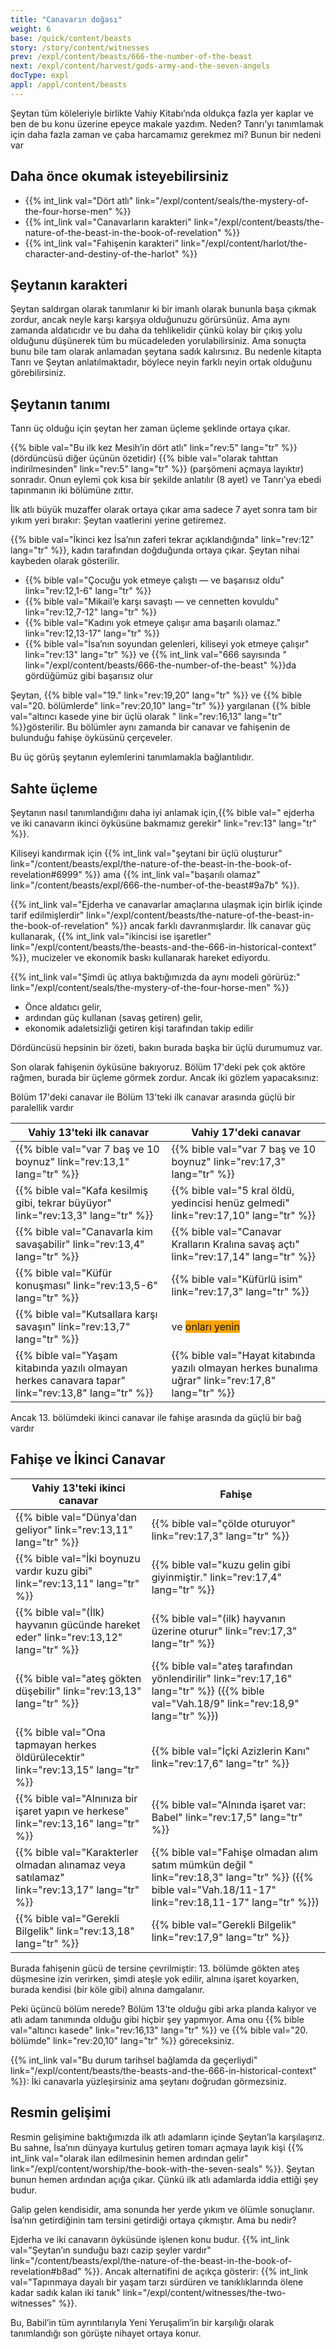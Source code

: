 ```yaml
---
title: "Canavarın doğası"
weight: 6
base: /quick/content/beasts
story: /story/content/witnesses
prev: /expl/content/beasts/666-the-number-of-the-beast
next: /expl/content/harvest/gods-army-and-the-seven-angels
docType: expl
appl: /appl/content/beasts
---
```


Şeytan tüm köleleriyle birlikte Vahiy Kitabı’nda oldukça fazla yer kaplar ve ben de bu konu üzerine epeyce makale yazdım. Neden? Tanrı’yı tanımlamak için daha fazla zaman ve çaba harcamamız gerekmez mi? Bunun bir nedeni var

## Daha önce okumak isteyebilirsiniz

<a name="f2fd"></a>
- {{% int_link val="Dört atlı" link="/expl/content/seals/the-mystery-of-the-four-horse-men" %}}
- {{% int_link val="Canavarların karakteri" link="/expl/content/beasts/the-nature-of-the-beast-in-the-book-of-revelation" %}}
- {{% int_link val="Fahişenin karakteri" link="/expl/content/harlot/the-character-and-destiny-of-the-harlot" %}}

## Şeytanın karakteri

<a name="904a"></a>
Şeytan saldırgan olarak tanımlanır ki bir imanlı olarak bununla başa çıkmak zordur, ancak neyle karşı karşıya olduğunuzu görürsünüz. Ama aynı zamanda aldatıcıdır ve bu daha da tehlikelidir çünkü kolay bir çıkış yolu olduğunu düşünerek tüm bu mücadeleden yorulabilirsiniz. Ama sonuçta bunu bile tam olarak anlamadan şeytana sadık kalırsınız. Bu nedenle kitapta Tanrı ve Şeytan anlatılmaktadır, böylece neyin farklı neyin ortak olduğunu görebilirsiniz.

## Şeytanın tanımı

<a name="a7a0"></a>
Tanrı üç olduğu için şeytan her zaman üçleme şeklinde ortaya çıkar.

{{% bible val="Bu ilk kez Mesih’in dört atlı" link="rev:5" lang="tr" %}} (dördüncüsü diğer üçünün özetidir) {{% bible val="olarak tahttan indirilmesinden" link="rev:5" lang="tr" %}} (parşömeni açmaya layıktır) sonradır. Onun eylemi çok kısa bir şekilde anlatılır (8 ayet) ve Tanrı’ya ebedi tapınmanın iki bölümüne zıttır.

İlk atlı büyük muzaffer olarak ortaya çıkar ama sadece 7 ayet sonra tam bir yıkım yeri bırakır: Şeytan vaatlerini yerine getiremez.

{{% bible val="İkinci kez İsa’nın zaferi tekrar açıklandığında" link="rev:12" lang="tr" %}}, kadın tarafından doğduğunda ortaya çıkar. Şeytan nihai kaybeden olarak gösterilir.

- {{% bible val="Çocuğu yok etmeye çalıştı — ve başarısız oldu" link="rev:12,1-6" lang="tr" %}}
- {{% bible val="Mikail’e karşı savaştı — ve cennetten kovuldu" link="rev:12,7-12" lang="tr" %}}
- {{% bible val="Kadını yok etmeye çalışır ama başarılı olamaz." link="rev:12,13-17" lang="tr" %}}
- {{% bible val="İsa’nın soyundan gelenleri, kiliseyi yok etmeye çalışır" link="rev:13" lang="tr" %}} ve {{% int_link val="666 sayısında " link="/expl/content/beasts/666-the-number-of-the-beast" %}}da gördüğümüz gibi başarısız olur

Şeytan, {{% bible val="19." link="rev:19,20" lang="tr" %}} ve {{% bible val="20. bölümlerde" link="rev:20,10" lang="tr" %}} yargılanan {{% bible val="altıncı kasede yine bir üçlü olarak " link="rev:16,13" lang="tr" %}}gösterilir. Bu bölümler aynı zamanda bir canavar ve fahişenin de bulunduğu fahişe öyküsünü çerçeveler.

Bu üç görüş şeytanın eylemlerini tanımlamakla bağlantılıdır.

## Sahte üçleme

<a name="1e70"></a>
Şeytanın nasıl tanımlandığını daha iyi anlamak için,{{% bible val=" ejderha ve iki canavarın ikinci öyküsüne bakmamız gerekir" link="rev:13" lang="tr" %}}.

Kiliseyi kandırmak için {{% int_link val="şeytani bir üçlü oluşturur" link="/content/beasts/expl/the-nature-of-the-beast-in-the-book-of-revelation#6999" %}} ama {{% int_link val="başarılı olamaz" link="/content/beasts/expl/666-the-number-of-the-beast#9a7b" %}}.

{{% int_link val="Ejderha ve canavarlar amaçlarına ulaşmak için birlik içinde tarif edilmişlerdir" link="/expl/content/beasts/the-nature-of-the-beast-in-the-book-of-revelation" %}} ancak farklı davranmışlardır. İlk canavar güç kullanarak, {{% int_link val="ikincisi ise işaretler" link="/expl/content/beasts/the-beasts-and-the-666-in-historical-context" %}}, mucizeler ve ekonomik baskı kullanarak hareket ediyordu.

{{% int_link val="Şimdi üç atlıya baktığımızda da aynı modeli görürüz:" link="/expl/content/seals/the-mystery-of-the-four-horse-men" %}}

- Önce aldatıcı gelir,
- ardından güç kullanan (savaş getiren) gelir,
- ekonomik adaletsizliği getiren kişi tarafından takip edilir

Dördüncüsü hepsinin bir özeti, bakın burada başka bir üçlü durumumuz var.

Son olarak fahişenin öyküsüne bakıyoruz. Bölüm 17'deki pek çok aktöre rağmen, burada bir üçleme görmek zordur. Ancak iki gözlem yapacaksınız:

Bölüm 17'deki canavar ile Bölüm 13'teki ilk canavar arasında güçlü bir paralellik vardır

| Vahiy 13'teki ilk canavar | Vahiy 17'deki canavar |
|---------------------------|-----------------------|
| {{% bible val="var 7 baş ve 10 boynuz" link="rev:13,1" lang="tr" %}} | {{% bible val="var 7 baş ve 10 boynuz" link="rev:17,3" lang="tr" %}} |
| {{% bible val="Kafa kesilmiş gibi, tekrar büyüyor" link="rev:13,3" lang="tr" %}} | {{% bible val="5 kral öldü, yedincisi henüz gelmedi" link="rev:17,10" lang="tr" %}} |
| {{% bible val="Canavarla kim savaşabilir" link="rev:13,4" lang="tr" %}} | {{% bible val="Canavar Kralların Kralına savaş açtı" link="rev:17,14" lang="tr" %}} |
| {{% bible val="Küfür konuşması" link="rev:13,5-6" lang="tr" %}} | {{% bible val="Küfürlü isim" link="rev:17,3" lang="tr" %}} |
| {{% bible val="Kutsallara karşı savaşın" link="rev:13,7" lang="tr" %}} | ve <span style="background:orange;">onları yenin</span> | {{% bible val="Kuzu'a karşı savaşır" link="rev:17,14" lang="tr" %}}</td> ve <span style="background:orange;">üstesinden gelir</span> {{% bible val="yok etmeye fahişe ve karşı savaşın" link="rev:17,16" lang="tr" %}} |
| {{% bible val="Yaşam kitabında yazılı olmayan herkes canavara tapar" link="rev:13,8" lang="tr" %}} | {{% bible val="Hayat kitabında yazılı olmayan herkes bunalıma uğrar" link="rev:17,8" lang="tr" %}} |

Ancak 13. bölümdeki ikinci canavar ile fahişe arasında da güçlü bir bağ vardır

## Fahişe ve İkinci Canavar

| Vahiy 13'teki ikinci canavar | Fahişe |
|------------------------------|--------|
| {{% bible val="Dünya'dan geliyor" link="rev:13,11" lang="tr" %}} | {{% bible val="çölde oturuyor" link="rev:17,3" lang="tr" %}} |
| {{% bible val="İki boynuzu vardır  kuzu gibi" link="rev:13,11" lang="tr" %}} | {{% bible val="kuzu gelin gibi giyinmiştir." link="rev:17,4" lang="tr" %}} |
| {{% bible val="(İlk) hayvanın  gücünde hareket eder" link="rev:13,12" lang="tr" %}} | {{% bible val="(ilk) hayvanın üzerine oturur" link="rev:17,3" lang="tr" %}} |
| {{% bible val="ateş gökten düşebilir" link="rev:13,13" lang="tr" %}} | {{% bible val="ateş tarafından yönlendirilir" link="rev:17,16" lang="tr" %}} ({{% bible val="Vah.18/9" link="rev:18,9" lang="tr" %}}) |
| {{% bible val="Ona tapmayan herkes öldürülecektir" link="rev:13,15" lang="tr" %}} | {{% bible val="İçki Azizlerin Kanı" link="rev:17,6" lang="tr" %}} |
| {{% bible val="Alnınıza bir işaret yapın ve herkese" link="rev:13,16" lang="tr" %}} | {{% bible val="Alnında işaret var: Babel" link="rev:17,5" lang="tr" %}} |
| {{% bible val="Karakterler olmadan alınamaz veya satılamaz" link="rev:13,17" lang="tr" %}} | {{% bible val="Fahişe olmadan alım satım mümkün değil " link="rev:18,3" lang="tr" %}} ({{% bible val="Vah.18/11-17" link="rev:18,11-17" lang="tr" %}}) |
| {{% bible val="Gerekli Bilgelik" link="rev:13,18" lang="tr" %}} | {{% bible val="Gerekli Bilgelik" link="rev:17,9" lang="tr" %}} |

Burada fahişenin gücü de tersine çevrilmiştir: 13. bölümde gökten ateş düşmesine izin verirken, şimdi ateşle yok edilir, alnına işaret koyarken, burada kendisi (bir köle gibi) alnına damgalanır.

Peki üçüncü bölüm nerede? Bölüm 13'te olduğu gibi arka planda kalıyor ve atlı adam tanımında olduğu gibi hiçbir şey yapmıyor. Ama onu {{% bible val="altıncı kasede" link="rev:16,13" lang="tr" %}} ve {{% bible val="20. bölümde" link="rev:20,10" lang="tr" %}} göreceksiniz.

{{% int_link val="Bu durum tarihsel bağlamda da geçerliydi" link="/expl/content/beasts/the-beasts-and-the-666-in-historical-context" %}}: İki canavarla yüzleşirsiniz ama şeytanı doğrudan görmezsiniz.

## Resmin gelişimi

<a name="5eae"></a>
Resmin gelişimine baktığımızda ilk atlı adamların içinde Şeytan’la karşılaşırız. Bu sahne, İsa’nın dünyaya kurtuluş getiren tomarı açmaya layık kişi {{% int_link val="olarak ilan edilmesinin hemen ardından gelir" link="/expl/content/worship/the-book-with-the-seven-seals" %}}. Şeytan bunun hemen ardından açığa çıkar. Çünkü ilk atlı adamlarda iddia ettiği şey budur.

Galip gelen kendisidir, ama sonunda her yerde yıkım ve ölümle sonuçlanır. İsa’nın getirdiğinin tam tersini getirdiği ortaya çıkmıştır. Ama bu nedir?

Ejderha ve iki canavarın öyküsünde işlenen konu budur. {{% int_link val="Şeytan’ın sunduğu bazı cazip şeyler vardır" link="/content/beasts/expl/the-nature-of-the-beast-in-the-book-of-revelation#b8ad" %}}. Ancak alternatifini de açıkça gösterir: {{% int_link val="Tapınmaya dayalı bir yaşam tarzı sürdüren ve tanıklıklarında ölene kadar sadık kalan iki tanık" link="/expl/content/witnesses/the-two-witnesses" %}}.

Bu, Babil’in tüm ayrıntılarıyla Yeni Yeruşalim’in bir karşılığı olarak tanımlandığı son görüşte nihayet ortaya konur.

